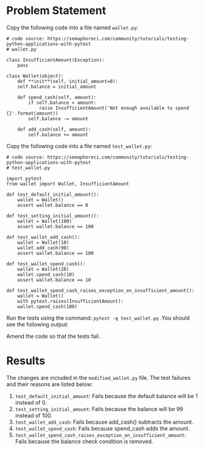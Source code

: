 # Problem Statement

Copy the following code into a file named `wallet.py`:

```
# code source: https://semaphoreci.com/community/tutorials/testing-python-applications-with-pytest
# wallet.py

class InsufficientAmount(Exception):
    pass

class Wallet(object):
    def **init**(self, initial_amount=0):
    self.balance = initial_amount

    def spend_cash(self, amount):
        if self.balance < amount:
            raise InsufficientAmount('Not enough available to spend {}'.format(amount))
        self.balance -= amount

    def add_cash(self, amount):
        self.balance += amount
```

Copy the following code into a file named `test_wallet.py`:

```
# code source: https://semaphoreci.com/community/tutorials/testing-python-applications-with-pytest
# test_wallet.py

import pytest
from wallet import Wallet, InsufficientAmount

def test_default_initial_amount():
    wallet = Wallet()
    assert wallet.balance == 0

def test_setting_initial_amount():
    wallet = Wallet(100)
    assert wallet.balance == 100

def test_wallet_add_cash():
    wallet = Wallet(10)
    wallet.add_cash(90)
    assert wallet.balance == 100

def test_wallet_spend_cash():
    wallet = Wallet(20)
    wallet.spend_cash(10)
    assert wallet.balance == 10

def test_wallet_spend_cash_raises_exception_on_insufficient_amount():
    wallet = Wallet()
    with pytest.raises(InsufficientAmount):
    wallet.spend_cash(100)
```

Run the tests using the command: `pytest -q test_wallet.py` .You should see the following output:

Amend the code so that the tests fail.

# Results

The changes are included in the `modified_wallet.py` file. The test failures and their reasons are listed below:

1. `test_default_initial_amount`: Fails because the default balance will be 1 instead of 0.
2. `test_setting_initial_amount`: Fails because the balance will be 99 instead of 100.
3. `test_wallet_add_cash`: Fails because add_cash() subtracts the amount.
4. `test_wallet_spend_cash`: Fails because spend_cash adds the amount.
5. `test_wallet_spend_cash_raises_exception_on_insufficient_amount`: Fails because the balance check condition is removed.

